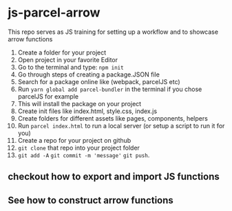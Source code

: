 # js-parcel-arrow
This repo serves as JS training for setting up a workflow and to showcase arrow functions

1. Create a folder for your project
2. Open project in your favorite Editor
3. Go to the terminal and type: `npm init`
4. Go through steps of creating a package.JSON file
5. Search for a package online like (webpack, parcelJS etc)
6. Run `yarn global add parcel-bundler` in the terminal if you chose parcelJS for example
7. This will install the package on your project
8. Create init files like index.html, style.css, index.js
9. Create folders for different assets like pages, components, helpers
10. Run `parcel index.html` to run a local server (or setup a script to run it for you)
11. Create a repo for your project on github
12. `git clone` that repo into your project folder
13. `git add -A`  `git commit -m 'message'`  `git push`.


## checkout how to export and import JS functions
## See how to construct arrow functions
